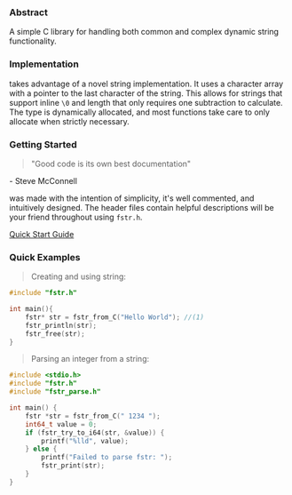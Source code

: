 <link rel="preconnect" href="https://fonts.googleapis.com">
<link rel="preconnect" href="https://fonts.gstatic.com" crossorigin>
<link href="https://fonts.googleapis.com/css2?family=Playfair+Display:ital,wght@0,400..900;1,400..900&display=swap" rel="stylesheet">

### Abstract

A simple C library for handling both common and complex dynamic string functionality.

### Implementation

<fstr/> takes advantage of a novel string implementation. It uses a character array with a pointer to the last character of the string. This allows for strings that support inline `\0` and length that only requires one subtraction to calculate. The <fstr/> type is dynamically allocated, and most functions take care to only allocate when strictly necessary.

### Getting Started
> "Good code is its own best documentation" 

\- Steve McConnell

<fstr/> was made with the intention of simplicity, it's well commented, and intuitively designed. The header files contain helpful descriptions will be your friend throughout using `fstr.h`.

[Quick Start Guide](getting_started.md)

### Quick Examples 
> Creating and using string:

```C
#include "fstr.h"

int main(){
    fstr* str = fstr_from_C("Hello World"); //(1)
    fstr_println(str);
    fstr_free(str);
}
```

> Parsing an integer from a string:

```C
#include <stdio.h>
#include "fstr.h"
#include "fstr_parse.h"

int main() {
    fstr *str = fstr_from_C(" 1234 ");
    int64_t value = 0;
    if (fstr_try_to_i64(str, &value)) {
        printf("%lld", value);
    } else {
        printf("Failed to parse fstr: ");
        fstr_print(str);
    }
}

```
